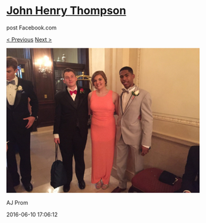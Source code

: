 # [John Henry Thompson](../README.md)
post Facebook.com

[< Previous](2016-06-10-17.md) [Next >](2016-06-10-19.md)

[![](../media/2016-06-10/AJ-Prom-16.jpg)](../README.md)

AJ Prom

2016-06-10 17:06:12